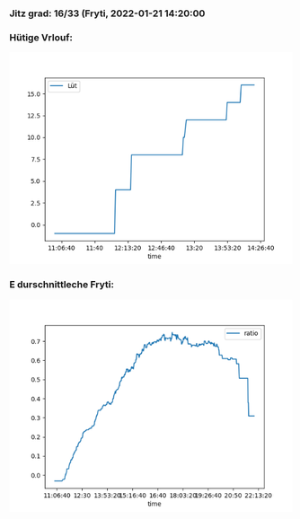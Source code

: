 ### Jitz grad: 16/33 (Fryti, 2022-01-21 14:20:00

### Hütige Vrlouf:
![Graph](Today.png)

### E durschnittleche Fryti:
![Graph](Fryti.png)